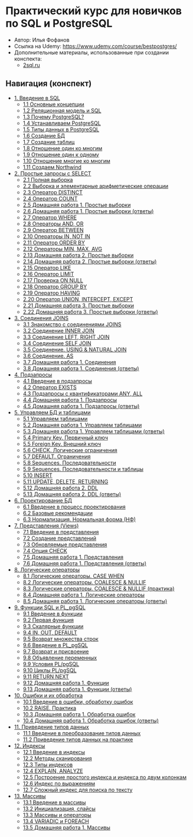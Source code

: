 # Практический курс для новичков по SQL и PostgreSQL

- Автор: Илья Фофанов
- Ссылка на Udemy: https://www.udemy.com/course/bestpostgres/
- Дополнительные материалы, использованные при создании конспекта:
  - [2sql.ru](http://2sql.ru/)

## Навигация (конспект)

- [1. Введение в SQL](./docs/1.%20Introduction%20to%20SQL)
  - [1.1 Основные концепции](./docs/1.%20Introduction%20to%20SQL/1.1%20Basic%20Concepts)
  - [1.2 Реляционная модель и SQL](./docs/1.%20Introduction%20to%20SQL/1.2%20Relational%20model%20and%20SQL)
  - [1.3 Почему PostgreSQL?](./docs/1.%20Introduction%20to%20SQL/1.3%20Why%20PostgreSQL%3F)
  - [1.4 Устанавливаем PostgreSQL](./docs/1.%20Introduction%20to%20SQL/1.4%20Install%20PostgreSQL)
  - [1.5 Типы данных в PostgreSQL](./docs/1.%20Introduction%20to%20SQL/1.5%20Data%20types%20in%20PostgreSQL)
  - [1.6 Создание БД](./docs/1.%20Introduction%20to%20SQL/1.6%20Create%20first%20database)
  - [1.7 Создание таблиц](./docs/1.%20Introduction%20to%20SQL/1.7%20Create%20tables)
  - [1.8 Отношение один ко многим](./docs/1.%20Introduction%20to%20SQL/1.8%20Relationship.%20One%20to%20Many)
  - [1.9 Отношение один к одному](./docs/1.%20Introduction%20to%20SQL/1.9%20Relationship.%20One%20to%20One)
  - [1.10 Отношение многие ко многим](./docs/1.%20Introduction%20to%20SQL/1.10%20Relationship.%20Many%20to%20Many)
  - [1.11 Создаем Northwind](./docs/1.%20Introduction%20to%20SQL/1.11%20Create%20Northwind%20Database)
- [2. Простые запросы с SELECT](./docs/2.%20Simple%20Queries%20with%20SELECT)
  - [2.1 Полная выборка](./docs/2.%20Simple%20Queries%20with%20SELECT/2.1%20Full%20sample)
  - [2.2 Выборка и элементарные арифметические операции](./docs/2.%20Simple%20Queries%20with%20SELECT/2.2%20Sampling%20and%20elementary%20arithmetic%20operations)
  - [2.3 Оператор DISTINCT](./docs/2.%20Simple%20Queries%20with%20SELECT/2.3%20Operator%20DISTINCT)
  - [2.4 Оператор COUNT](./docs/2.%20Simple%20Queries%20with%20SELECT/2.4%20Operator%20COUNT)
  - [2.5 Домашняя работа 1. Простые выборки](./docs/2.%20Simple%20Queries%20with%20SELECT/2.5%20Homework%201)
  - [2.6 Домашняя работа 1. Простые выборки (ответы)](./docs/2.%20Simple%20Queries%20with%20SELECT/2.6%20Homework%201%20(answers))
  - [2.7 Оператор WHERE](./docs/2.%20Simple%20Queries%20with%20SELECT/2.7%20Operator%20WHERE)
  - [2.8 Операторы AND, OR](./docs/2.%20Simple%20Queries%20with%20SELECT/2.8%20Operators%20AND,%20OR)
  - [2.9 Оператор BETWEEN](./docs/2.%20Simple%20Queries%20with%20SELECT/2.9%20Operator%20BETWEEN)
  - [2.10 Операторы IN, NOT IN](./docs/2.%20Simple%20Queries%20with%20SELECT/2.10%20Operators%20IN,%20NOT%20IN)
  - [2.11 Оператор ORDER BY](./docs/2.%20Simple%20Queries%20with%20SELECT/2.11%20Operator%20ORDER%20BY)
  - [2.12 Операторы MIN, MAX, AVG](./docs/2.%20Simple%20Queries%20with%20SELECT/2.12%20Operators%20MIN,%20MAX,%20AVG,%20SUM)
  - [2.13 Домашняя работа 2. Простые выборки](./docs/2.%20Simple%20Queries%20with%20SELECT/2.13%20Homework%202)
  - [2.14 Домашняя работа 2. Простые выборки (ответы)](./docs/2.%20Simple%20Queries%20with%20SELECT/2.14%20Homework%202%20(answers))
  - [2.15 Оператор LIKE](./docs/2.%20Simple%20Queries%20with%20SELECT/2.15%20Operator%20LIKE)
  - [2.16 Оператор LIMIT](./docs/2.%20Simple%20Queries%20with%20SELECT/2.16%20Operator%20LIMIT)
  - [2.17 Проверка ON NULL](./docs/2.%20Simple%20Queries%20with%20SELECT/2.17%20Check%20ON%20NULL)
  - [2.18 Оператор GROUP BY](./docs/2.%20Simple%20Queries%20with%20SELECT/2.18%20Operator%20GROUP%20BY)
  - [2.19 Оператор HAVING](./docs/2.%20Simple%20Queries%20with%20SELECT/2.19%20Operator%20HAVING)
  - [2.20 Оператор UNION, INTERCEPT, EXCEPT](./docs/2.%20Simple%20Queries%20with%20SELECT/2.20%20Operators%20UNION,%20INTERSECT,%20EXCEPT)
  - [2.21 Домашняя работа 3. Простые выборки](./docs/2.%20Simple%20Queries%20with%20SELECT/2.21%20Homework%203)
  - [2.22 Домашняя работа 3. Простые выборки (ответы)](./docs/2.%20Simple%20Queries%20with%20SELECT/2.22%20Homework%203%20(answers))
- [3. Соединения JOINS](./docs/3.%20Joins)
  - [3.1 Знакомство с соединениями JOINS](./docs/3.%20Joins/3.1%20Getting%20started%20with%20joins)
  - [3.2 Соединение INNER JOIN](./docs/3.%20Joins/3.2%20Join.%20INNER%20JOIN)
  - [3.3 Соединение LEFT, RIGHT JOIN](./docs/3.%20Joins/3.3%20Join.%20LEFT,%20RIGHT%20JOIN)
  - [3.4 Соединение SELF JOIN](./docs/3.%20Joins/3.4%20Join.%20SELF%20JOIN)
  - [3.5 Соединение. USING & NATURAL JOIN](./docs/3.%20Joins/3.5%20Join.%20USING%20&%20NATURAL%20JOIN)
  - [3.6 Соединение. AS](./docs/3.%20Joins/3.6%20Join.%20AS)
  - [3.7 Домашняя работа 1. Соединения](./docs/3.%20Joins/3.7%20Homework%201)
  - [3.8 Домашняя работа 1. Соединения (ответы)](./docs/3.%20Joins/3.8%20Homework%201%20(answers))
- [4. Подзапросы](./docs/4.%20Subqueries)
  - [4.1 Введение в подзапросы](./docs/4.%20Subqueries/4.1%20Introduction%20into%20subqueries)
  - [4.2 Оператор EXISTS](docs/4.%20Subqueries/4.2%20Operator%20EXISTS)
  - [4.3 Подзапросы с квантификаторами ANY, ALL](docs/4.%20Subqueries/4.3%20Quantifiers.%20ANY,%20ALL)
  - [4.4 Домашняя работа 1. Подзапросы](docs/4.%20Subqueries/4.4%20Homework%201.%20Subqueries)
  - [4.5 Домашняя работа 1. Подзапросы (ответы)](docs/4.%20Subqueries/4.5%20Homework%201.%20Subqueries%20(answers))
- [5. Управляем БД и таблицами](./docs/5.%20Managing%20databases%20and%20tables)
  - [5.1 Управляем таблицами](./docs/5.%20Managing%20databases%20and%20tables/5.1%20Managing%20tables)
  - [5.2 Домашняя работа 1. Управляем таблицами](./docs/5.%20Managing%20databases%20and%20tables/5.2%20Homework%201.%20Managing%20tables)
  - [5.3 Домашняя работа 1. Управляем таблицами (ответы)](./docs/5.%20Managing%20databases%20and%20tables/5.3%20Homework%201.%20Managing%20tables%20(answers))
  - [5.4 Primary Key. Первичный ключ](./docs/5.%20Managing%20databases%20and%20tables/5.4%20Primary%20Key)
  - [5.5 Foreign Key. Внешний ключ](./docs/5.%20Managing%20databases%20and%20tables/5.5%20Foreign%20Key)
  - [5.6 CHECK. Логические ограничения](./docs/5.%20Managing%20databases%20and%20tables/5.6%20Logical%20constraint.%20Check)
  - [5.7 DEFAULT. Ограничения](./docs/5.%20Managing%20databases%20and%20tables/5.7%20Constraint.%20Default)
  - [5.8 Sequences. Последовательности](./docs/5.%20Managing%20databases%20and%20tables/5.8%20Sequences)
  - [5.9 Sequences. Последовательности и таблицы](./docs/5.%20Managing%20databases%20and%20tables/5.9%20Sequences%20and%20tables)
  - [5.10 INSERT](./docs/5.%20Managing%20databases%20and%20tables/5.10%20INSERT)
  - [5.11 UPDATE, DELETE, RETURNING](./docs/5.%20Managing%20databases%20and%20tables/5.11%20UPDATE,%20DELETE,%20RETURNING)
  - [5.12 Домашняя работа 2. DDL](./docs/5.%20Managing%20databases%20and%20tables/5.12%20Homework%202.%20DDL)
  - [5.13 Домашняя работа 2. DDL (ответы)](./docs/5.%20Managing%20databases%20and%20tables/5.13%20Homework%202.%20DDL%20(answers))
- [6. Проектирование БД](./docs/6.%20Database%20design)
  - [6.1 Введение в процесс проектирования](./docs/6.%20Database%20design/6.1%20Introduction%20into%20design%20process)
  - [6.2 Базовые рекомендации](./docs/6.%20Database%20design/6.2%20Basic%20recommendations)
  - [6.3 Нормализация. Нормальная форма (НФ)](./docs/6.%20Database%20design/6.3%20Normalization)
- [7. Представления (Views)](./docs/7.%20Views)
  - [7.1 Введение в представления](./docs/7.%20Views/7.1%20Introduction%20into%20views)
  - [7.2 Создание представлений](./docs/7.%20Views/7.2%20Creating%20views)
  - [7.3 Обновляемые представления](./docs/7.%20Views/7.3%20Updatable%20views)
  - [7.4 Опция CHECK](./docs/7.%20Views/7.4%20Check%20Option)
  - [7.5 Домашняя работа 1. Представления](./docs/7.%20Views/7.5%20Homework%201.%20Views)
  - [7.6 Домашняя работа 1. Представления (ответы)](./docs/7.%20Views/7.6%20Homework%201.%20Views%20(answers))
- [8. Логические операторы](./docs/8.%20Logic%20operators)
  - [8.1 Логические операторы. CASE WHEN](./docs/8.%20Logic%20operators/8.1%20Logic.%20CASE%20WHEN)
  - [8.2 Логические операторы. COALESCE & NULLIF](./docs/8.%20Logic%20operators/8.2%20Logic.%20COALESCE%20&%20NULLIF)
  - [8.3 Логические операторы. COALESCE & NULLIF (практика)](./docs/8.%20Logic%20operators/8.3%20Logic.%20COALESCE%20&%20NULLIF%20(Practice))
  - [8.4 Домашняя работа 1. Логические операторы](./docs/8.%20Logic%20operators/8.4%20Homework%201.%20Logic%20operators)
  - [8.5 Домашняя работа 1. Логические операторы (ответы)](./docs/8.%20Logic%20operators/8.5%20Homework%201.%20Logic%20operators%20(answers))
- [9. Функции SQL и PL_pgSQL](./docs/9.%20Functions)
  - [9.1 Введение в функции](./docs/9.%20Functions/9.1%20Introduction%20into%20functions)
  - [9.2 Первая функция](./docs/9.%20Functions/9.2%20First%20function)
  - [9.3 Скалярные функции](./docs/9.%20Functions/9.3%20Scalar%20functions)
  - [9.4 IN, OUT, DEFAULT](./docs/9.%20Functions/9.4%20IN,%20OUT,%20DEFAULT)
  - [9.5 Возврат множества строк](./docs/9.%20Functions/9.5%20Returning%20multiple%20lines)
  - [9.6 Введение в PL_pgSQL](./docs/9.%20Functions/9.6%20Introduction%20into%20PL_pgSQL)
  - [9.7 Возврат и присвоение](./docs/9.%20Functions/9.7%20Return%20and%20assignment)
  - [9.8 Объявление переменных](./docs/9.%20Functions/9.8%20Declaring%20variables)
  - [9.9 Условия PL/pgSQL](./docs/9.%20Functions/9.9%20Conditions)
  - [9.10 Циклы PL/pgSQL](./docs/9.%20Functions/9.10%20Loops)
  - [9.11 RETURN NEXT](./docs/9.%20Functions/9.11%20RETURN%20NEXT)
  - [9.12 Домашняя работа 1. Функции](./docs/9.%20Functions/9.12%20Homework%201.%20Functions)
  - [9.13 Домашняя работа 1. Функции (ответы)](./docs/9.%20Functions/9.13%20Homework%201.%20Functions%20(answers))
- [10. Ошибки и их обработка](./docs/10.%20Errors%20and%20their%20handling)
  - [10.1 Введение в ошибки, обработку ошибок](./docs/10.%20Errors%20and%20their%20handling/10.1%20Introduction%20into%20errors)
  - [10.2 RAISE. Практика](./docs/10.%20Errors%20and%20their%20handling/10.2%20RAISE.%20Practice)
  - [10.3 Домашняя работа 1. Обработка ошибок](./docs/10.%20Errors%20and%20their%20handling/10.3%20Homework%201.%20Errors%20handling)
  - [10.4 Домашняя работа 1. Обработка ошибок (ответы)](./docs/10.%20Errors%20and%20their%20handling/10.4%20Homework%201.%20Errors%20handling%20(answers))
- [11. Приведение типов данных](./docs/11.%20Cast)
  - [11.1 Введение в преобразование типов данных](./docs/11.%20Cast/11.1%20Introduction%20into%20cast)
  - [11.2 Приведение типов данных на практике](./docs/11.%20Cast/11.2%20Cast%20practice)
- [12. Индексы](./docs/12.%20Indexes)
  - [12.1 Введение в индексы](./docs/12.%20Indexes/12.1%20Introduction%20into%20indexes)
  - [12.2 Методы сканирования](./docs/12.%20Indexes/12.2%20Scanning%20methods)
  - [12.3 Типы индексов](./docs/12.%20Indexes/12.3%20Index%20types)
  - [12.4 EXPLAIN, ANALYZE](./docs/12.%20Indexes/12.4%20EXPLAIN,%20ANALYZE)
  - [12.5 Построение простого индекса и индекса по двум колонкам](./docs/12.%20Indexes/12.5%20Building%20a%20simple%20index%20and%20two-column%20index)
  - [12.6 Индекс по выражениям](./docs/12.%20Indexes/12.6%20Expression%20indexes)
  - [12.7 Сложный индекс для поиска по тексту](./docs/12.%20Indexes/12.7%20Complex%20index%20for%20text%20search)
- [13. Массивы](./docs/13.%20Arrays)
  - [13.1 Введение в массивы](./docs/13.%20Arrays/13.1%20Introduction%20into%20arrays)
  - [13.2 Инициализация, слайсы](./docs/13.%20Arrays/13.2%20Initialization,%20slices)
  - [13.3 Массивы и операторы](./docs/13.%20Arrays/13.3%20Arrays%20and%20operators)
  - [13.4 VARIADIC и FOREACH](./docs/13.%20Arrays/13.4%20VARIADIC%20and%20FOREACH)  
  - [13.5 Домашняя работа 1. Массивы](./docs/13.%20Arrays/13.5%20Homework%201.%20Arrays)  
